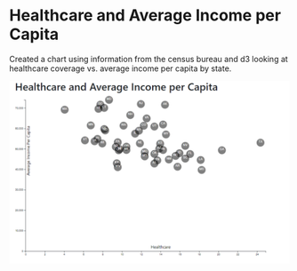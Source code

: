 # Healthcare and Average Income per Capita
Created a chart using information from the census bureau and d3 looking at healthcare coverage vs. average income per capita by state. 

![snapshot](/README_images/snapshot.PNG)

